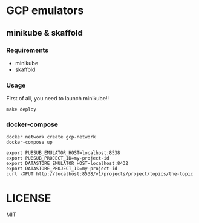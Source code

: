 # GCP emulators
## minikube & skaffold
### Requirements
* minikube
* skaffold
### Usage
First of all, you need to launch minikube!!
```
make deploy
```

### docker-compose
```
docker network create gcp-network
docker-compose up

export PUBSUB_EMULATOR_HOST=localhost:8538
export PUBSUB_PROJECT_ID=my-project-id
export DATASTORE_EMULATOR_HOST=localhost:8432
export DATASTORE_PROJECT_ID=my-project-id
curl -XPUT http://localhost:8538/v1/projects/project/topics/the-topic
```

# LICENSE
MIT
